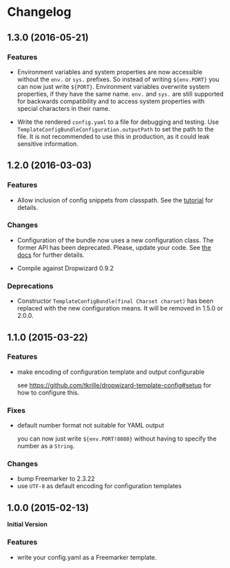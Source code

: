 # Changelog

## 1.3.0 (2016-05-21)

### Features

- Environment variables and system properties are now accessible without the `env.` or `sys.` prefixes.
  So instead of writing `${env.PORT}` you can now just write `${PORT}`.
  Environment variables overwrite system properties, if they have the same name.
  `env.` and `sys.` are still supported for backwards compatibility and to access system properties
  with special characters in their name.

- Write the rendered `config.yaml` to a file for debugging and testing.
  Use `TemplateConfigBundleConfiguration.outputPath` to set the path to the file.
  It is not recommended to use this in production, as it could leak sensitive information.

## 1.2.0 (2016-03-03)

### Features

- Allow inclusion of config snippets from classpath. See the
  [tutorial](README.md#tutorial) for details.

### Changes

- Configuration of the bundle now uses a new configuration class. The
  former API has been deprecated. Please, update your code. See
  [the docs](https://github.com/tkrille/dropwizard-template-config#setup)
  for further details.

- Compile against Dropwizard 0.9.2

### Deprecations

- Constructor `TemplateConfigBundle(final Charset charset)` has been
  replaced with the new configuration means. It will be removed in
  1.5.0 or 2.0.0.

## 1.1.0 (2015-03-22)

### Features

- make encoding of configuration template and output configurable

    see https://github.com/tkrille/dropwizard-template-config#setup for how to
    configure this.

### Fixes

- default number format not suitable for YAML output

    you can now just write `${env.PORT!8080}` without having to specify the
    number as a `String`.

### Changes

- bump Freemarker to 2.3.22
- use `UTF-8` as default encoding for configuration templates

## 1.0.0 (2015-02-13)

**Initial Version**

### Features

- write your config.yaml as a Freemarker template.
